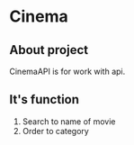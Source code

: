 # Cinema

## About project

CinemaAPI is for work with api.


## It's function
1) Search to name of movie
2) Order to category

